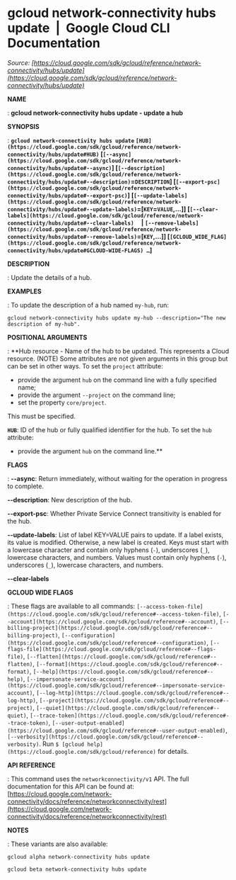 # gcloud network-connectivity hubs update  |  Google Cloud CLI Documentation

*Source: [https://cloud.google.com/sdk/gcloud/reference/network-connectivity/hubs/update](https://cloud.google.com/sdk/gcloud/reference/network-connectivity/hubs/update)*

**NAME**

: **gcloud network-connectivity hubs update - update a hub**

**SYNOPSIS**

: **`gcloud network-connectivity hubs update` `[HUB](https://cloud.google.com/sdk/gcloud/reference/network-connectivity/hubs/update#HUB)` [`[--async](https://cloud.google.com/sdk/gcloud/reference/network-connectivity/hubs/update#--async)`] [`[--description](https://cloud.google.com/sdk/gcloud/reference/network-connectivity/hubs/update#--description)`=`DESCRIPTION`] [`[--export-psc](https://cloud.google.com/sdk/gcloud/reference/network-connectivity/hubs/update#--export-psc)`] [`[--update-labels](https://cloud.google.com/sdk/gcloud/reference/network-connectivity/hubs/update#--update-labels)`=[`KEY`=`VALUE`,…]] [`[--clear-labels](https://cloud.google.com/sdk/gcloud/reference/network-connectivity/hubs/update#--clear-labels)`     | `[--remove-labels](https://cloud.google.com/sdk/gcloud/reference/network-connectivity/hubs/update#--remove-labels)`=[`KEY`,…]] [`[GCLOUD_WIDE_FLAG](https://cloud.google.com/sdk/gcloud/reference/network-connectivity/hubs/update#GCLOUD-WIDE-FLAGS) …`]**

**DESCRIPTION**

: Update the details of a hub.

**EXAMPLES**

: To update the description of a hub named
``my-hub``, run:

```
gcloud network-connectivity hubs update my-hub --description="The new description of my-hub".
```

**POSITIONAL ARGUMENTS**

: **Hub resource - Name of the hub to be updated. This represents a Cloud resource.
(NOTE) Some attributes are not given arguments in this group but can be set in
other ways.
To set the `project` attribute:

- provide the argument `hub` on the command line with a fully specified
name;
- provide the argument `--project` on the command line;
- set the property `core/project`.

This must be specified.

**`HUB`**:
ID of the hub or fully qualified identifier for the hub.
To set the `hub` attribute:

- provide the argument `hub` on the command line.**

**FLAGS**

: **--async**:
Return immediately, without waiting for the operation in progress to complete.

**--description**:
New description of the hub.

**--export-psc**:
Whether Private Service Connect transitivity is enabled for the hub.

**--update-labels**:
List of label KEY=VALUE pairs to update. If a label exists, its value is
modified. Otherwise, a new label is created.
Keys must start with a lowercase character and contain only hyphens
(`-`), underscores (`_`), lowercase characters, and
numbers. Values must contain only hyphens (`-`), underscores
(`_`), lowercase characters, and numbers.

**--clear-labels**

**GCLOUD WIDE FLAGS**

: These flags are available to all commands: `[--access-token-file](https://cloud.google.com/sdk/gcloud/reference#--access-token-file)`,
`[--account](https://cloud.google.com/sdk/gcloud/reference#--account)`, `[--billing-project](https://cloud.google.com/sdk/gcloud/reference#--billing-project)`,
`[--configuration](https://cloud.google.com/sdk/gcloud/reference#--configuration)`,
`[--flags-file](https://cloud.google.com/sdk/gcloud/reference#--flags-file)`,
`[--flatten](https://cloud.google.com/sdk/gcloud/reference#--flatten)`, `[--format](https://cloud.google.com/sdk/gcloud/reference#--format)`, `[--help](https://cloud.google.com/sdk/gcloud/reference#--help)`, `[--impersonate-service-account](https://cloud.google.com/sdk/gcloud/reference#--impersonate-service-account)`,
`[--log-http](https://cloud.google.com/sdk/gcloud/reference#--log-http)`,
`[--project](https://cloud.google.com/sdk/gcloud/reference#--project)`, `[--quiet](https://cloud.google.com/sdk/gcloud/reference#--quiet)`, `[--trace-token](https://cloud.google.com/sdk/gcloud/reference#--trace-token)`, `[--user-output-enabled](https://cloud.google.com/sdk/gcloud/reference#--user-output-enabled)`,
`[--verbosity](https://cloud.google.com/sdk/gcloud/reference#--verbosity)`.
Run `$ [gcloud help](https://cloud.google.com/sdk/gcloud/reference)` for details.

**API REFERENCE**

: This command uses the `networkconnectivity/v1` API. The full
documentation for this API can be found at: [https://cloud.google.com/network-connectivity/docs/reference/networkconnectivity/rest](https://cloud.google.com/network-connectivity/docs/reference/networkconnectivity/rest)

**NOTES**

: These variants are also available:

```
gcloud alpha network-connectivity hubs update
```

```
gcloud beta network-connectivity hubs update
```